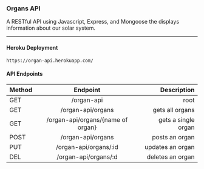 ### Organs API

A RESTful API using Javascript, Express, and Mongoose the displays information about our solar system. 
___

#### Heroku Deployment
`https://organ-api.herokuapp.com/`

#### API Endpoints

| Method   |      Endpoint      |  Description |
|----------|:------------------:|-----------------:|
| GET |      /organ-api        |         root      |
| GET |    /organ-api/organs  |   gets all organs |
| GET | /organ-api/organs/{name of organ} |    gets a single organ |
| POST |    /organ-api/organs   |   posts an organ |
| PUT | /organ-api/organs/:id |    updates an organ |
| DEL |    /organ-api/organs/:d  |   deletes an organ |

